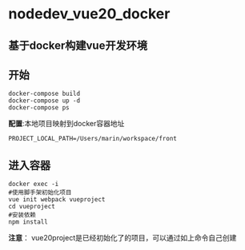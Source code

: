 # nodedev_vue20_docker

## 基于docker构建vue开发环境

## 开始
```
docker-compose build
docker-compose up -d
docker-compose ps

```
**配置**:本地项目映射到docker容器地址

```
PROJECT_LOCAL_PATH=/Users/marin/workspace/front
```

## 进入容器

```
docker exec -i
#使用脚手架初始化项目
vue init webpack vueproject
cd vueproject
#安装依赖
npm install

```

**注意**：
vue20project是已经初始化了的项目，可以通过如上命令自己创建

